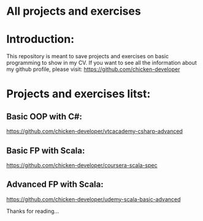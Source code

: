 # All projects and exercises

# Introduction:
This repository is meant to save projects and exercises on basic programming to show in my CV.
If you want to see all the information about my github profile, please visit: 
https://github.com/chicken-developer

# Projects and exercises litst:
## Basic OOP with C#: 
https://github.com/chicken-developer/vtcacademy-csharp-advanced

## Basic FP with Scala:
https://github.com/chicken-developer/coursera-scala-spec

## Advanced FP with Scala:
https://github.com/chicken-developer/udemy-scala-basic-advanced

Thanks for reading...


